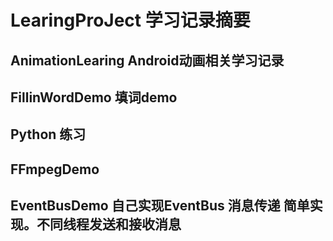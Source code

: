 ﻿# LearingProJect  学习记录摘要

## AnimationLearing Android动画相关学习记录

## FillinWordDemo  填词demo

## Python 练习

## FFmpegDemo 

## EventBusDemo 自己实现EventBus 消息传递 简单实现。不同线程发送和接收消息
